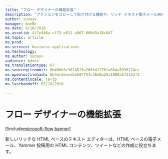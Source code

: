 ```yaml
---
title: "フロー デザイナーの機能拡張"
description: "アクションをコピーして貼り付ける機能や、リッチ テキスト電子メール用の新しい HTML エディターなど、向上した編集機能。"
author: sunayv
manager: AnnBe
ms.date: 8/10/2018
ms.assetid: 4f7e446a-cf73-e811-a967-000d3a18c047
ms.topic: article
ms.prod: 
ms.service: business-applications
ms.technology: 
ms.author: sunayv
audience: Admin
ms.translationtype: HT
ms.sourcegitcommit: 0b40bb3c98145f5a260f412701a884a5936174ce
ms.openlocfilehash: 6b4ecdeacebeb97754c46e0a25a1080a573133f2
ms.contentlocale: ja-jp
ms.lasthandoff: 07/18/2018

---
```

# <a name="flow-designer-enhancements"></a>フロー デザイナーの機能拡張

[!include[microsoft-flow banner](../includes/microsoft-flow.md)]




新しいリッチな HTML ベースのテキスト エディターは、HTML ベースの電子メール、Yammer 投稿用の HTML コンテンツ、ツイートなどの作成に役立ちます。

